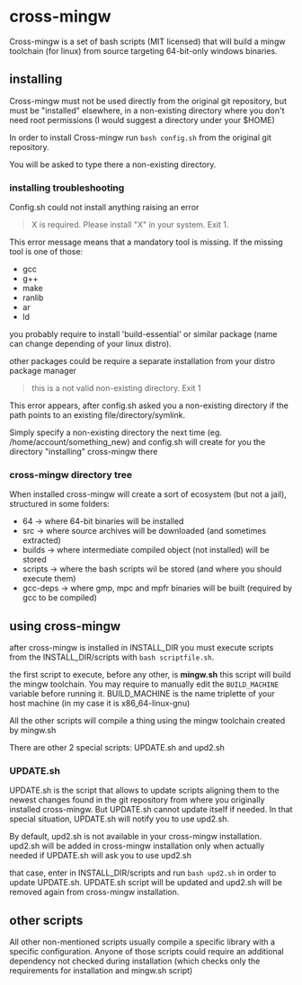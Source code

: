 # cross-mingw
Cross-mingw is a set of bash scripts (MIT licensed) 
that will build a mingw toolchain (for linux)  from source 
targeting 64-bit-only windows binaries.

## installing
Cross-mingw must not be used directly from the original git repository, but
must be "installed" elsewhere, in a non-existing directory where you don't need
root permissions (I would suggest a directory under your $HOME)

In order to install Cross-mingw run `bash config.sh` 
from the original git repository.

You will be asked to type there a non-existing directory.

### installing troubleshooting
Config.sh could not install anything raising an error

> X is required. Please install "X" in your system. Exit 1.

This error message means that a mandatory tool is missing.
If the missing tool is one of those:
 
 * gcc
 * g++ 
 * make 
 * ranlib 
 * ar
 * ld 

you probably require to install 'build-essential' or similar package 
(name can change depending of your linux distro).

other packages could be require a separate installation from your 
distro package manager

> this is a not valid non-existing directory. Exit 1

This error appears, after config.sh asked you a non-existing directory if the
path points to an existing file/directory/symlink.

Simply specify a non-existing directory the next time 
(eg. /home/account/something_new) and config.sh will create for you the 
directory "installing" cross-mingw there


### cross-mingw directory tree
When installed cross-mingw will create a sort of ecosystem (but not a jail),
structured in some folders:
 
 * 64 -> where 64-bit binaries will be installed
 * src -> where source archives will be downloaded (and sometimes extracted)
 * builds -> where intermediate compiled object (not installed) will be stored
 * scripts -> where the bash scripts wil be stored (and where you should execute them)
 * gcc-deps -> where gmp, mpc and mpfr binaries will be built (required by gcc to be compiled)


## using cross-mingw
after cross-mingw is installed in INSTALL_DIR you must execute scripts from the 
INSTALL_DIR/scripts with `bash scriptfile.sh`.

the first script to execute, before any other, is **mingw.sh**
this script will build the mingw toolchain.
You may require to manually edit the `BUILD_MACHINE` variable before running it.
BUILD_MACHINE is the name triplette of your host machine (in my case it is
x86_64-linux-gnu)

All the other scripts will compile a thing using the mingw toolchain created
by mingw.sh

There are other 2 special scripts: UPDATE.sh and upd2.sh

### UPDATE.sh
UPDATE.sh is the script that allows to update scripts aligning them to the 
newest changes found in the git repository from where you originally installed 
cross-mingw.
But UPDATE.sh cannot update itself if needed. In that special situation,
UPDATE.sh will notify you to use upd2.sh.

By default, upd2.sh is not available in your cross-mingw installation.
upd2.sh will be added in cross-mingw installation only when actually needed
if UPDATE.sh will ask you to use upd2.sh

that case, enter in INSTALL_DIR/scripts and run
`bash upd2.sh`
in order to update UPDATE.sh. UPDATE.sh script will be updated and upd2.sh 
will be removed again from cross-mingw installation.

## other scripts
All other non-mentioned scripts usually compile a specific library with a
specific configuration. Anyone of those scripts could require an 
additional dependency not checked during installation (which checks only
the requirements for installation and mingw.sh script)
